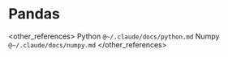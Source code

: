 # Pandas

<preferences>
</preferences>

<other_references>
Python `@~/.claude/docs/python.md`
Numpy `@~/.claude/docs/numpy.md`
</other_references>
